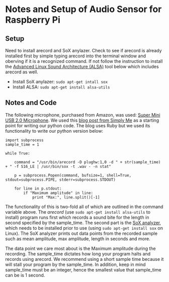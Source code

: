 Notes and Setup of Audio Sensor for Raspberry Pi
==============
Setup
--------------
Need to install arecord and SoX anylazer. Check to see if arecord is already installed first by simple typing arecord into the terminal window and oberving if it is a recognized command. If not follow the instruction to install the [Advanced Linux Sound Architecture (ALSA)](http://www.alsa-project.org/main/index.php/Main_Page) tool below which includes arecord as well. 

- Install SoX anylazer: `sudo apt-get intall sox`
- Install ALSA: `sudo apt-get install alsa-utils`

Notes and Code
--------------
The following microphone, purchased from Amazon, was used: [Super Mini USB 2.0 Microphone](https://goo.gl/6KRlix). We used this [blog post from Simply Me](https://goo.gl/dOVq84) as a starting point for writing our python code. The blog uses Ruby but we used its functionality to write our python version below:

    import subprocess
    sample_time = 1

    while True:

        command = "/usr/bin/arecord -D plughw:1,0 -d " + str(sample_time) + " -f S16_LE | /usr/bin/sox -t .wav - -n stat"

        p = subprocess.Popen(command, bufsize=1, shell=True,  stdout=subprocess.PIPE, stderr=subprocess.STDOUT)

        for line in p.stdout:
            if "Maximum amplitude" in line:
                print "Max:", line.split()[-1]

The functionality of this is two-fold all of which are outlined in the command variable above. The *arecord* (use `sudo apt-get install alsa-utils` to install) program runs first which records a sound bite for the length in second specified by the sample_time. The second part is the [SoX analyzer](http://sox.sourceforge.net/), which needs to be installed prior to use (using `sudo apt-get install sox` on Linux). The SoX analyzer prints out data points from the recorded sample such as mean amplitude, max amplitude, length in seconds and more. 

The data point we care most about is the Maximum amplitude during the recording. The sample_time dictates how long your program halts and records using arecord. We recommend using a short sample time because it will stall your program by the sample_time. In addition, keep in mind sample_time must be an integer, hence the smallest value that sample_time can be is 1 second. 
